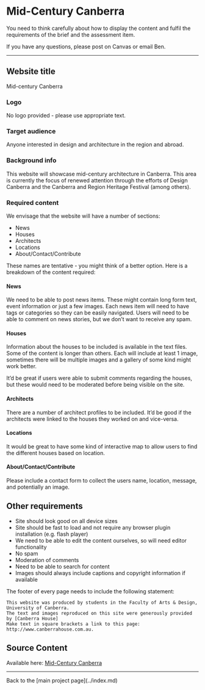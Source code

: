 # Mid-Century Canberra

You need to think carefully about how to display the content and fulfil the requirements of the brief and the assessment item. 

If you have any questions, please post on Canvas or email Ben. 

<hr>

## Website title
Mid-century Canberra

### Logo
No logo provided - please use appropriate text.

### Target audience
Anyone interested in design and architecture in the region and abroad. 

### Background info
This website will showcase mid-century architecture in Canberra. This area is currently the focus of renewed attention through the efforts of Design Canberra and the Canberra and Region Heritage Festival (among others). 

### Required content
We envisage that the website will have a number of sections:

*   News
*   Houses
*   Architects
*   Locations
*   About/Contact/Contribute

These names are tentative - you might think of a better option. Here is a breakdown of the content required:

#### News
We need to be able to post news items. These might contain long form text, event information or just a few images. Each news item will need to have tags or categories so they can be easily navigated. Users will need to be able to comment on news stories, but we don’t want to receive any spam. 

#### Houses
Information about the houses to be included is available in the text files. Some of the content is longer than others. Each will include at least 1 image, sometimes there will be multiple images and a gallery of some kind might work better. 

It’d be great if users were able to submit comments regarding the houses, but these would need to be moderated before being visible on the site. 

#### Architects
There are a number of architect profiles to be included. It’d be good if the architects were linked to the houses they worked on and vice-versa.

#### Locations
It would be great to have some kind of interactive map to allow users to find the different houses based on location. 

#### About/Contact/Contribute
Please include a contact form to collect the users name, location, message, and potentially an image. 

## Other requirements
*   Site should look good on all device sizes
*   Site should be fast to load and not require any browser plugin installation (e.g. flash player)
*   We need to be able to edit the content ourselves, so will need editor functionality
*   No spam
*   Moderation of comments 
*   Need to be able to search for content
*   Images should always include captions and copyright information if available


The footer of every page needs to include the following statement:

```
This website was produced by students in the Faculty of Arts & Design, University of Canberra. 
The text and images reproduced on this site were generously provided by [Canberra House]
Make text in square brackets a link to this page: http://www.canberrahouse.com.au.
```

## Source Content

Available here: [Mid-Century Canberra](https://github.com/UC-Design/11058-back-end/tree/master/assessment/project-2/content/mid-century-canberra)

<hr>
Back to the [main project page](../index.md)